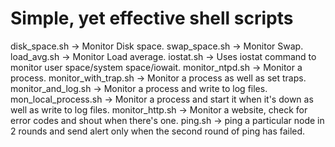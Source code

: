# Simple, yet effective shell scripts 

disk_space.sh  			-> Monitor Disk space.
swap_space.sh  			-> Monitor Swap.
load_avg.sh    			-> Monitor Load average.
iostat.sh      			-> Uses iostat command to monitor user space/system space/iowait.
monitor_ntpd.sh 		-> Monitor a process.
monitor_with_trap.sh 		-> Monitor a process as well as set traps.
monitor_and_log.sh              -> Monitor a process and write to log files.
mon_local_process.sh            -> Monitor a process and start it when it's down as well as write to log files.
monitor_http.sh                 -> Monitor a website, check for error codes and shout when there's one.
ping.sh                         -> ping a particular node in 2 rounds and send alert only when the second round of ping has failed.
